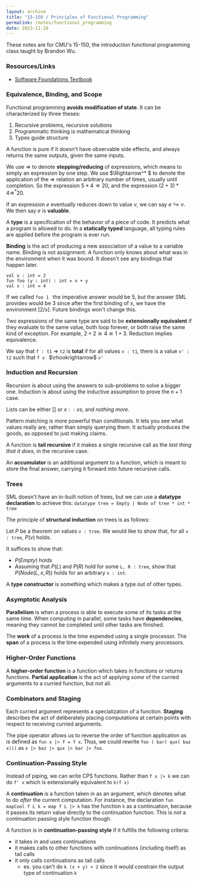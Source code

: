 ```yaml
---
layout: archive
title: "15-150 / Principles of Functional Programming"
permalink: /notes/functional_programming
date: 2023-11-28
---
```


These notes are for CMU's 15-150, the introduction functional programming class taught by Brandon Wu. 

### Resources/Links
* [Software Foundations Textbook](https://softwarefoundations.cis.upenn.edu/lf-current/toc.html) 

### Equivalence, Binding, and Scope

Functional programming **avoids modification of state**. It can be characterized by three theses:
1. Recursive problems, recursive solutions
2. Programmatic thinking is mathematical thinking 
3. Types guide structure 

A function is pure if it doesn't have observable side effects, and always returns the same outputs, given the same inputs. 

We use $\Rightarrow$ to denote **stepping/reducing** of expressions, which means to simply an expression by one step. We use $\Rightarrow^* $ to denote the application of the $\Rightarrow$ relation an arbitrary number of times, usually until completion. So the expression $5 * 4 \Rightarrow 20$, and the expression $(2 + 3) * 4 \Rightarrow^* 20$.   

If an expression $e$ eventually reduces down to value $v$, we can say $e \hookrightarrow v$. We then say $e$ is **valuable**. 

A **type** is a specification of the behavior of a piece of code. It predicts what a program is allowed to do. In a **statically typed** language, all typing rules are applied before the program is ever run. 

**Binding** is the act of producing a new association of a value to a variable name. Binding is not assignment. A function only knows about what was in the environment when it was bound. It doesn't see any bindings that happen later. 

```val x : int = 2```  
```fun foo (y : int) : int = x + y```  
```val x : int = 4```  

If we called ```foo 1 ``` the imperative answer would be 5, but the answer SML provides would be 3 since after the first binding of x, we have the environment [2/x]. Future bindings won't change this. 

Two expressions of the same type are said to be **extensionally equivalent** if they evaluate to the same value, both loop forever, or both raise the same kind of exception. For example, $2 + 2 \cong 4 \cong 1 + 3$. Reduction implies equivalence. 

We say that ```f : t1``` $\Rightarrow$ ```t2``` is **total** if for all values ```v : t1```, there is a value ```v' : t2``` such that ```f v ``` $\rhookrightarrow$ ```v'```

### Induction and Recursion 

Recursion is about using the answers to sub-problems to solve a bigger one. Induction is about using the inductive assumption to prove the $n + 1$ case. 

Lists can be either $[]$ or $x :: xs$, and _nothing more_. 

Pattern matching is more powerful than conditionals. It lets you see what values really are, rather than simply querying them. It actually produces the goods, as opposed to just making claims. 

A function is **tail recursive** if it makes a single recursive call as the _last thing that it does_, in the recursive case. 

An **accumulator** is an additional argument to a function, which is meant to store the final answer, carrying it forward into future recursive calls. 

### Trees 

SML doesn't have an in-built notion of trees, but we can use a **datatype declaration** to achieve this: ```datatype tree = Empty | Node of tree * int * tree```

The principle of **structural induction** on trees is as follows: 

Let $P$ be a theorem on values ```v : tree```. We would like to show that, for all ```v : tree```, $P(v)$ holds. 

It suffices to show that:
* $P(Empty)$ holds 
* Assuming that $P(L)$ and $P(R)$ hold for some ```L, R : tree```, show that $P(Node(L, x, R))$ holds for an arbitrary ```x : int```. 

A **type constructor** is something which makes a type out of other types. 

### Asymptotic Analysis

**Parallelism** is when a process is able to execute some of its tasks at the same time. When computing in parallel, some tasks have **dependencies**, meaning they cannot be completed until other tasks are finished. 

The **work** of a process is the time expended using a single processor. The **span** of a process is the time expended using infinitely many processors. 

### Higher-Order Functions

A **higher-order function** is a function which takes in functions or returns functions. **Partial application** is the act of applying _some_ of the curried arguments to a curried function, but not all. 

### Combinators and Staging 

Each curried argument represents a specialization of a function. **Staging** describes the act of deliberately placing computations at certain points with respect to receiving curried arguments.

The pipe operator allows us to reverse the order of function application as is defined as ```fun x |> f = f x```. Thus, we could rewrite ```foo ( bar( qux( baz x)))``` as ```x |> baz |> qux |> bar |> foo```.

### Continuation-Passing Style

Instead of piping, we can write CPS functions. Rather than ```f x |> k``` we can do ```f' x``` which is extensionally equivalent to ```k(f x)```

A **continuation** is a function taken in as an argument, which denotes what to do _after_ the current computation. For instance, the declaration ```fun mapCool f L k = map f L |> k``` has the function ```k``` as a continuation, because it passes its return value directly to the continuation function. This is _not_ a continuation passing style function though. 

A function is in **continuation-passing style** if it fulfills the following criteria:
* it takes in and uses continuations
* it makes calls to other functions with continuations (including itself) as tail calls 
* it only calls continuations as tail calls
    * ex. you can't do ```k (x + y) + 2``` since it would constrain the output type of continuation ```k```

